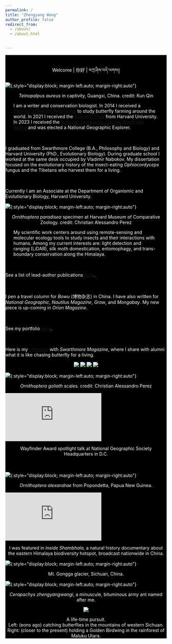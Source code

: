 ```yaml
---
permalink: /
title: "Zhengyang Wang"
author_profile: false
redirect_from: 
  - /about/
  - /about.html
  

---
```



<div class="tip" markdown="1" style="background-color: rgb(0,0,0); color:white">
<br/>


<p style="text-align: center;">
Welcome &#124; 你好 &#124; བཀྲ་ཤིས་བདེ་ལགས།།
</p>




<img src='/images/Welcome_page_1_Teinopalpus.jpg' class="center">{:style="display:block; margin-left:auto; margin-right:auto"}

<p style="text-align: center;">
<i>Teinopalpus aureus</i> in captivity, Guangxi, China. credit: Kun Qin
</p>


<p style="margin-right: 5%; margin-left:5%">
I am a writer and conservation biologist. In 2014 I received a <a href="https://en.wikipedia.org/wiki/Watson_Foundation">Thomas J. Watson Fellowship</a> to study butterfly farming around the world. In 2021 I received the <a href="https://en.wikipedia.org/wiki/Bowdoin_Prizes">Bowdoin Prize</a> from Harvard University. In 2023 I received the <a href="https://blog.nationalgeographic.org/2023/05/31/the-national-geographic-society-announces-the-2023-wayfinder-award-recipients/">National Geographic Society Wayfinder Award</a> and was elected a National Geographic Explorer.


<br><br>I graduated from Swarthmore College (B.A., Philosophy and Biology) and Harvard University (PhD., Evolutionary Biology). During graduate school I worked at the same desk occupied by Vladimir Nabokov. My dissertation focused on the evolutionary history of the insect-eating <i>Ophiocordyceps</i> fungus and the Tibetans who harvest them for a living. 


<br><br>Currently I am an Associate at the Department of Organismic and Evolutionary Biology, Harvard University.
</p>

<img src='/images/Welcome_page_2_paradisea.jpg' class="center">{:style="display:block; margin-left:auto; margin-right:auto"}

<p style="text-align: center;">
<i>Ornithoptera paradisea</i> specimen at Harvard Museum of Comparative Zoology. credit: Christian Alessandro Perez
</p>

<p style="margin-right: 5%; margin-left:5%">
My scientific work centers around using remote-sensing and molecular ecology tools to study insects and their interactions with humans. Among my current interests are: light detection and ranging (LiDAR), silk moth domestication, entomophagy, and trans-boundary conservation along the Himalaya. 

<br><br>See a list of lead-author publications <a href="https://little-things-that-run-the-world.github.io/publications/">here</a>. 

<br><br>I pen a travel column for <i>Bowu</i> (博物杂志) in China. I have also written for <i>National Geographic</i>, <i>Nautilus Magazine</i>, <i>Grow</i>, and <i>Mongabay</i>. My new piece is up-coming in <i>Orion Magazine</i>. 

<br><br>See my portfolio <a href="https://little-things-that-run-the-world.github.io/portfolio/">here</a>. 

<br><br>Here is my <a href="https://magazine.swarthmore.edu/issue/fall-2022/secrets-of-the-butterfly-hunter/">interview</a> with <i>Swarthmore Magazine</i>, where I share with alumni what it is like chasing butterfly for a living.
</p>


<p style="text-align: center;">
<img src='/images/Nautilus_cover_300h.jpg'>
<img src='/images/Molecular Ecology cover.jpg'>
<img src='/images/ICD cover.jpg'>
<img src='/images/Swarthmore_cover.jpg'>
</p>



<img src='/images/Welcome_page_3_wing.jpg' class="center">{:style="display:block; margin-left:auto; margin-right:auto"}
<p style="text-align: center;">
<i>Ornithoptera goliath</i> scales. credit: Christian Alessandro Perez
</p>





<iframe style="max-height: 500px" src="https://www.youtube.com/embed/j6_yPVKT8K8?si=NsjyFxNGwygafQLa" title="YouTube video player" frameborder="0" allow="accelerometer; autoplay; clipboard-write; encrypted-media; gyroscope; picture-in-picture; web-share" allowfullscreen></iframe>


<p style="text-align: center;">
Wayfinder Award spotlight talk at National Geographic Society Headquarters in D.C.
</p>


<br>
<br>
<img src='/images/Welcome_page_4_alexandrae.jpg' class="center">{:style="display:block; margin-left:auto; margin-right:auto"}
<p style="text-align: center;">
<i>Ornithoptera alexandrae</i> from Popondetta, Papua New Guinea.
</p>




<iframe style="max-height: 600px" src="https://www.youtube.com/embed/MjmOtwZefvA?si=bzvh23RQxHV5sFdx" title="YouTube video player" frameborder="0" allow="accelerometer; autoplay; clipboard-write; encrypted-media; gyroscope; picture-in-picture; web-share" allowfullscreen></iframe>
<p style="text-align: center;">
I was featured in <i>Inside Shambhala</i>, a natural history documentary about the eastern Himalaya biodiversity hotspot, broadcast nationwide in China.
</p>


<img src='/images/Welcome_page_5_gongga.jpg' class="center">{:style="display:block; margin-left:auto; margin-right:auto"}

<p style="text-align: center;">
Mt. Gongga glacier, Sichuan, China.
</p>



<img src='/images/ant.png' class="center">{:style="display:block; margin-left:auto; margin-right:auto"}

<p style="text-align: center;">
<i>Cerapachys zhengyangwangi</i>, a minuscule, bituminous army ant named after me.
</p>



<p style="text-align: center;">
<img src='/images/catching butterflies.png'>
</p>

<p style="text-align: center;">
A life-time pursuit.<br> Left: (eons ago) catching butterflies in the mountains of western Sichuan. <br> Right: (closer to the present) holding a Golden Birdwing in the rainforest of Maluku Utara.
</p>





</div>







